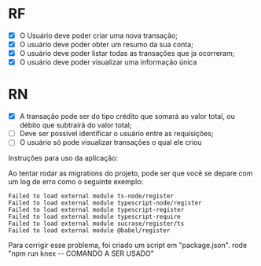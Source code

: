 # RF

- [x] O Usuário deve poder criar uma nova transação;
- [x] O usuário deve poder obter um resumo da sua conta;
- [x] O usuário deve poder listar todas as transações que ja ocorreram;
- [x] O usuário deve poder visualizar uma informação única

# RN

- [x] A transação pode ser do tipo crédito que somará ao valor total, ou débito que subtrairá do valor total;
- [ ] Deve ser possível identificar o usuário entre as requisições;
- [ ] O usuário só pode visualizar transações o qual ele criou

Instruções para uso da aplicação:

Ao tentar rodar as migrations do projeto, pode ser que você se depare com um log de erro como o seguinte exemplo:

    Failed to load external module ts-node/register
    Failed to load external module typescript-node/register
    Failed to load external module typescript-register
    Failed to load external module typescript-require
    Failed to load external module sucrase/register/ts
    Failed to load external module @babel/register

Para corrigir esse problema, foi criado um script em "package.json". rode "npm run knex -- COMANDO A SER USADO"
